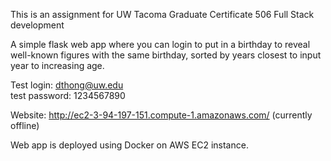 This is an assignment for UW Tacoma Graduate Certificate 506 Full Stack development  

A simple flask web app where you can login to put in a birthday to reveal well-known figures with the same birthday, sorted by years closest to input year to increasing age.  
  
Test login: dthong@uw.edu  
test password: 1234567890  
  
Website: http://ec2-3-94-197-151.compute-1.amazonaws.com/ (currently offline)     
  
Web app is deployed using Docker on AWS EC2 instance.   
  
